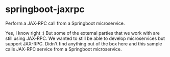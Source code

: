 # springboot-jaxrpc
Perform a JAX-RPC call from a Springboot microservice.

Yes, I know right :) But some of the external parties that we work with are still using JAX-RPC. We wanted to still be able to develop microservices but support JAX-RPC. Didn't find anything out of the box here and this sample calls JAX-RPC service from a Springboot  microservice.
